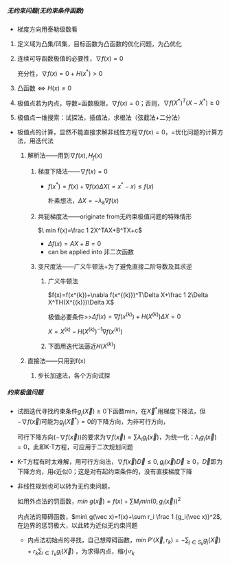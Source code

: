 ##### 无约束问题(无约束条件函数)

* 梯度方向用泰勒级数看

1. 定义域为凸集/凹集，目标函数为凸函数的优化问题，为凸优化

2. 连续可导函数极值的必要性，$\nabla f(x)=0$

   充分性，$\nabla f(x)=0+H(x^*)>0$

3. 凸函数$\Leftrightarrow H(x)\geq0$

4. 极值点若为内点，导数=函数极限，$\nabla f(x)=0$；否则，$\nabla f(X^*)^T(X-X^*)\geq0$

5. 极值点一维搜索：试探法，插值法，求根法（弦截法+二分法）


* 极值点的计算，显然不能直接求解非线性方程$\nabla f(x)=0$，=优化问题的计算方法，用迭代法

  1. 解析法——用到$\nabla f(x),H_f(x)$

     1. 梯度下降法——$\nabla f(x)=0$

        * $f(x^*)=f(x)+\nabla f(x)\Delta X(=x^*-x)\leq f(x)$

          朴素想法，$\Delta X=-\lambda_k \nabla f(x)$

     2. 共轭梯度法——originate from无约束极值问题的特殊情形

        $\ min f(x)=\frac 1 2X^TAX+B^TX+c$

        * $\Delta f(x)=AX+B=0$
        * can be applied into 非二次函数

     3. 变尺度法——广义牛顿法+为了避免直接二阶导数及其求逆

        1. 广义牛顿法

           $f(x)=f(x^{k})+\nabla f(x^{(k)})^T\Delta X+\frac 1 2\Delta X^TH(X^{(k)})\Delta X$

           极值必要条件>>$\Delta f(x)=\nabla f(x^{(k)})+H(X^{(k)})\Delta X=0$

           $X=X^{(k)}-H(X^{(k)})^{-1}\nabla f(x^{(k)})$

        2. 下面用迭代法逼近$H(X^{(k)})$

  2. 直接法——只用到f(x)
     1. 步长加速法，各个方向试探


##### 约束极值问题

* 试图迭代寻找约束条件$g_j(\vec X)\geq 0$下函数min，在$\vec X^*$用梯度下降法，但$-\nabla f(\vec x)$可能为$g_j({\vec X}^*)=0$的下降方向，为非可行方向，

  可行下降方向($-\nabla f(\vec x)$)的要求为$\nabla f(\vec x)=\sum \lambda_i g_i(\vec x)$，为统一化：$\lambda_i g_i(\vec x)=0$，此即K-T方程，可应用于二次规划问题

* K-T方程有时太难解，用可行方向法，$\nabla f(\vec x)\vec D\leq0,g_i(\vec x)\vec D\geq0$，$\vec D$即为下降方向，用$\epsilon$近似0；这是对有起约束条件的，没有直接梯度下降

* 非线性规划也可以转为无约束问题，

  如用外点法的罚函数，$min\ g(\vec x)=f(x)+\sum M_i min(0,g_i(\vec x))^2$

  内点法的障碍函数，$min\ g(\vec x)=f(x)+\sum r_i \frac 1 {g_i(\vec x)}^2$,在边界的惩罚极大，以此转为近似无约束问题

  * 内点法初始点的寻找，自己想障碍函数，$min\ P'(\vec X,r_k)=-\sum_{j\in S_k}g_j(\vec X)+r_k\sum_{i\in T_k}g_i(\vec X)$ ，为求得内点，缩小$r_k$

